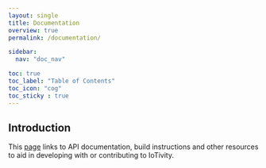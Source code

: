 ```yaml
---
layout: single
title: Documentation
overview: true
permalink: /documentation/

sidebar:
  nav: "doc_nav"

toc: true
toc_label: "Table of Contents"
toc_icon: "cog"
toc_sticky : true
---
```

## Introduction

This [page](https://iotivity.github.io/iotivity-lite-doxygen/) links to API documentation, build instructions and other resources to aid in developing with or contributing to IoTivity.

